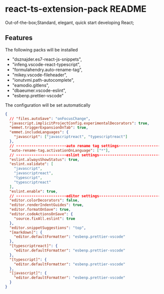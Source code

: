 # react-ts-extension-pack README

Out-of-the-box;Standard, elegant, quick start developing React;

## Features

The following packs will be installed

- "dsznajder.es7-react-js-snippets",
- "infeng.vscode-react-typescript",
- "formulahendry.auto-rename-tag",
- "mikey.vscode-fileheader",
- "ionutvmi.path-autocomplete",
- "eamodio.gitlens",
- "dbaeumer.vscode-eslint",
- "esbenp.prettier-vscode"

The configuration will be set automatically

```json
{
  // "files.autoSave": "onFocusChange",
  "javascript.implicitProjectConfig.experimentalDecorators": true,
  "emmet.triggerExpansionOnTab": true,
  "emmet.includeLanguages": {
    "javascript": ["javascriptreact", "typescriptreact"]
  },
  // -----------------------auto rename tag settings----------------------------
  "auto-rename-tag.activationOnLanguage": ["*"],
  // -----------------------eslint settings----------------------------
  "eslint.alwaysShowStatus": true,
  "eslint.validate": [
    "javascript",
    "javascriptreact",
    "typescript",
    "typescriptreact"
  ],
  "eslint.enable": true,
  // -----------------------editor settings----------------------------
  "editor.colorDecorators": false,
  "editor.renderIndentGuides": true,
  "editor.formatOnSave": true,
  "editor.codeActionsOnSave": {
    "source.fixAll.eslint": true
  },
  "editor.snippetSuggestions": "top",
  "[markdown]": {
    "editor.defaultFormatter": "esbenp.prettier-vscode"
  },
  "[typescriptreact]": {
    "editor.defaultFormatter": "esbenp.prettier-vscode"
  },
  "[typescript]": {
    "editor.defaultFormatter": "esbenp.prettier-vscode"
  },
  "[javascript]": {
    "editor.defaultFormatter": "esbenp.prettier-vscode"
  }
}
```
